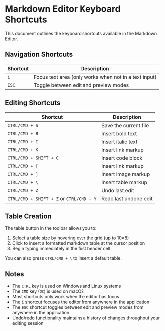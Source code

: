 # Markdown Editor Keyboard Shortcuts

This document outlines the keyboard shortcuts available in the Markdown Editor.

## Navigation Shortcuts

| Shortcut | Description                                           |
| -------- | ----------------------------------------------------- |
| `i`      | Focus text area (only works when not in a text input) |
| `ESC`    | Toggle between edit and preview modes                 |

## Editing Shortcuts

| Shortcut                                 | Description           |
| ---------------------------------------- | --------------------- |
| `CTRL/CMD + S`                           | Save the current file |
| `CTRL/CMD + B`                           | Insert bold text      |
| `CTRL/CMD + I`                           | Insert italic text    |
| `CTRL/CMD + K`                           | Insert link markup    |
| `CTRL/CMD + SHIFT + C`                   | Insert code block     |
| `CTRL/CMD + [`                           | Insert link markup    |
| `CTRL/CMD + ]`                           | Insert image markup   |
| `CTRL/CMD + \`                           | Insert table markup   |
| `CTRL/CMD + Z`                           | Undo last edit        |
| `CTRL/CMD + SHIFT + Z` or `CTRL/CMD + Y` | Redo last undone edit |

## Table Creation

The table button in the toolbar allows you to:

1. Select a table size by hovering over the grid (up to 10×8)
2. Click to insert a formatted markdown table at the cursor position
3. Begin typing immediately in the first header cell

You can also press `CTRL/CMD + \` to insert a default table.

## Notes

- The `CTRL` key is used on Windows and Linux systems
- The `CMD` key (⌘) is used on macOS
- Most shortcuts only work when the editor has focus
- The `i` shortcut focuses the editor from anywhere in the application
- The `ESC` shortcut toggles between edit and preview modes from anywhere in the application
- Undo/redo functionality maintains a history of changes throughout your editing session
